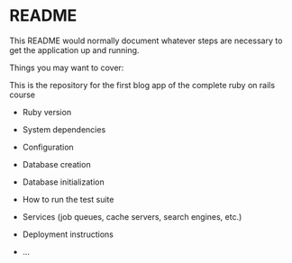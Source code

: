 # README

This README would normally document whatever steps are necessary to get the
application up and running.

Things you may want to cover:

This is the repository for the first blog app of the complete ruby on rails course

* Ruby version

* System dependencies

* Configuration

* Database creation

* Database initialization

* How to run the test suite

* Services (job queues, cache servers, search engines, etc.)

* Deployment instructions

* ...
